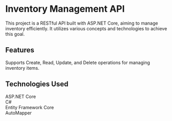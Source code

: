 # Inventory Management API
This project is a RESTful API built with ASP.NET Core, aiming to manage inventory efficiently. It utilizes various concepts and technologies to achieve this goal.



## Features
Supports Create, Read, Update, and Delete operations for managing inventory items.


## Technologies Used
ASP.NET Core \
C# \
Entity Framework Core \
AutoMapper 

